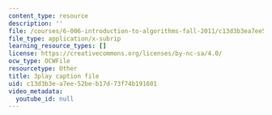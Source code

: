 ```yaml
---
content_type: resource
description: ''
file: /courses/6-006-introduction-to-algorithms-fall-2011/c13d3b3ea7ee52beb17d73f74b191601_AfSk24UTFS8.vtt
file_type: application/x-subrip
learning_resource_types: []
license: https://creativecommons.org/licenses/by-nc-sa/4.0/
ocw_type: OCWFile
resourcetype: Other
title: 3play caption file
uid: c13d3b3e-a7ee-52be-b17d-73f74b191601
video_metadata:
  youtube_id: null
---
```

